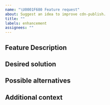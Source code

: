 ```yaml
---
name: "\U0001F680 Feature request"
about: Suggest an idea to improve cdn-publish.
title: ""
labels: enhancement
assignees: ""
---
```


## Feature Description

<!--
A clear and concise description of what the problem is, why you think this feature might be important for you and anyone else.
Also, include information about any problem and/or any existing issue.
-->

## Desired solution

<!-- Add a clear and concise description of what you think might be a desirable solution. -->

## Possible alternatives

<!-- A clear and concise description of any alternative solutions or features you've considered, or any workaround already existing -->

## Additional context

<!-- Add any other context or screenshots about the feature request here. If you don't need to add anything, feel free to remove this section. -->
